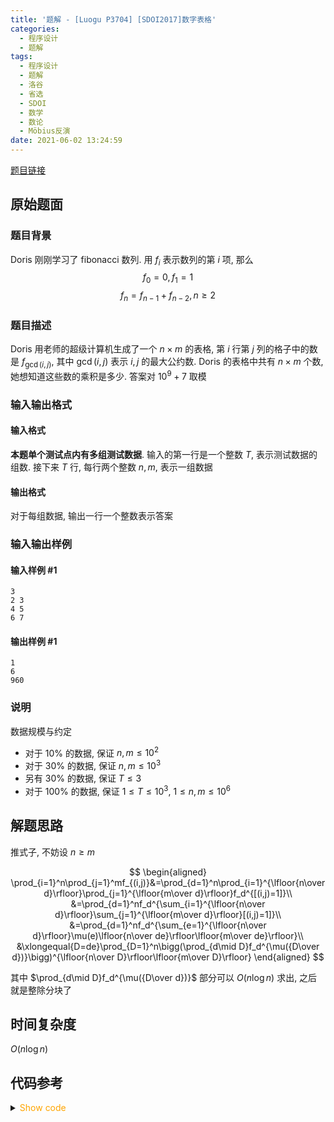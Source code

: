 ```yaml
---
title: '题解 - [Luogu P3704] [SDOI2017]数字表格'
categories:
  - 程序设计
  - 题解
tags:
  - 程序设计
  - 题解
  - 洛谷
  - 省选
  - SDOI
  - 数学
  - 数论
  - Möbius反演
date: 2021-06-02 13:24:59
---
```

[题目链接](https://www.luogu.com.cn/problem/P3704)

<!-- more -->

## 原始题面

### 题目背景

Doris 刚刚学习了 fibonacci 数列. 用 $f_i$ 表示数列的第 $i$ 项, 那么
$$f_0=0,f_1=1$$
$$f_n=f_{n-1}+f_{n-2},n\geq 2$$

### 题目描述

Doris 用老师的超级计算机生成了一个 $n\times m$ 的表格,  第 $i$ 行第 $j$ 列的格子中的数是 $f_{\gcd(i,j)}$, 其中 $\gcd(i,j)$ 表示 $i,j$ 的最大公约数.  Doris 的表格中共有 $n\times m$ 个数, 她想知道这些数的乘积是多少.  答案对 $10^9+7$ 取模

### 输入输出格式

#### 输入格式

**本题单个测试点内有多组测试数据**.  输入的第一行是一个整数 $T$, 表示测试数据的组数.  接下来 $T$ 行, 每行两个整数 $n, m$, 表示一组数据

#### 输出格式

对于每组数据, 输出一行一个整数表示答案

### 输入输出样例

#### 输入样例 #1

```input1
3
2 3
4 5
6 7
```

#### 输出样例 #1

```output1
1
6
960
```

### 说明

数据规模与约定

- 对于 $10\%$ 的数据, 保证 $n,m\leq 10^2$
- 对于 $30\%$ 的数据, 保证 $n,m\leq 10^3$
- 另有 $30\%$ 的数据, 保证 $T\leq 3$
- 对于 $100\%$ 的数据, 保证 $1 \leq T\leq 10^3$, $1\leq n,m\leq 10^6$

## 解题思路

推式子, 不妨设 $n\geqslant m$

$$
\begin{aligned}
  \prod_{i=1}^n\prod_{j=1}^mf_{(i,j)}&=\prod_{d=1}^n\prod_{i=1}^{\lfloor{n\over d}\rfloor}\prod_{j=1}^{\lfloor{m\over d}\rfloor}f_d^{[(i,j)=1]}\\
  &=\prod_{d=1}^nf_d^{\sum_{i=1}^{\lfloor{n\over d}\rfloor}\sum_{j=1}^{\lfloor{m\over d}\rfloor}[(i,j)=1]}\\
  &=\prod_{d=1}^nf_d^{\sum_{e=1}^{\lfloor{n\over d}\rfloor}\mu(e)\lfloor{n\over de}\rfloor\lfloor{m\over de}\rfloor}\\
  &\xlongequal{D=de}\prod_{D=1}^n\bigg(\prod_{d\mid D}f_d^{\mu({D\over d})}\bigg)^{\lfloor{n\over D}\rfloor\lfloor{m\over D}\rfloor}
\end{aligned}
$$

其中 $\prod_{d\mid D}f_d^{\mu({D\over d})}$ 部分可以 $O(n\log n)$ 求出, 之后就是整除分块了

## 时间复杂度

$O(n\log n)$

## 代码参考

<details>
<summary><font color='orange'>Show code</font></summary>

```cpp
/*
 * @Author: Tifa
 * @LastEditTime: 2021-06-02 13:24:59
 * @Description: Luogu P3704
 */

#include <bits/stdc++.h>
using namespace std;
using i64 = int64_t;

#define _for(i, l, r) for (decltype(l + r) i = (l); i <= (r); ++i)
const int N = 1e6 + 5, mod = 1e9 + 7;
i64 qpow(i64 a, i64 b) {
    i64 res = 1;
    for (; b; b >>= 1, a = a * a % mod)
        if (b & 1) res = res * a % mod;
    return res;
}
i64 inv(i64 a) { return qpow(a, mod - 2); }

int prime[N], cnt;
bool vis[N];
i64 mu[N], f[N], inv_f[N], F[N];
void seive(int n = N - 5) {
    mu[1] = f[1] = inv_f[1] = 1;
    _for(i, 2, n) {
        if (!vis[i]) mu[prime[++cnt] = i] = -1;
        for (int j = 1; j <= cnt && i * prime[j] <= n; ++j) {
            vis[i * prime[j]] = 1;
            if (i % prime[j] == 0) break;
            mu[i * prime[j]] = -mu[i];
        }
    }
    _for(i, 2, n) inv_f[i] = inv(f[i] = (f[i - 1] + f[i - 2]) % mod);
    _for(i, 1, n) F[i] = 1;
    _for(i, 1, n) {
        if (!mu[i]) continue;
        for (int j = i; j <= n; j += i) (F[j] *= mu[i] == 1 ? f[j / i] : inv_f[j / i]) %= mod;
    }
    _for(i, 1, n)(F[i] *= F[i - 1]) %= mod;
}

int main() {
    seive();
    int t;
    cin >> t;
    while (t--) {
        int m, n;
        cin >> m >> n;
        if (m > n) swap(m, n);
        i64 ans = 1;
        for (int l = 1, r; l <= m; l = r + 1) {
            r = min(n / (n / l), m / (m / l));
            (ans *= qpow(F[r] * inv(F[l - 1]) % mod, 1ll * (n / l) * (m / l) % (mod - 1))) %= mod;
        }
        cout << ans << endl;
    }
}
```

</details>
